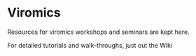 # Viromics
Resources for viromics workshops and seminars are kept here. 

For detailed tutorials and walk-throughs, just out the Wiki 

